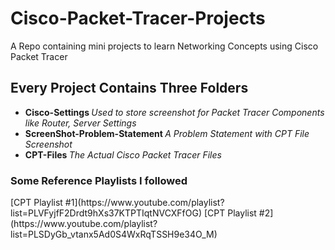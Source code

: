 # Cisco-Packet-Tracer-Projects
A Repo containing mini projects to learn Networking Concepts using Cisco Packet Tracer


<h2> Every Project Contains Three Folders </h2>

- <b> Cisco-Settings </b> <i> Used to store screenshot for Packet Tracer Components like Router, Server Settings </i>
- <b> ScreenShot-Problem-Statement </b> <i> A Problem Statement with CPT File Screenshot </i>
- <b> CPT-Files </b> <i> The Actual Cisco Packet Tracer Files </i>

<h3> Some Reference Playlists I followed </h3>
[CPT Playlist #1](https://www.youtube.com/playlist?list=PLVFyjfF2Drdt9hXs37KTPTIqtNVCXFfOG) 
[CPT Playlist #2](https://www.youtube.com/playlist?list=PLSDyGb_vtanx5Ad0S4WxRqTSSH9e34O_M)
